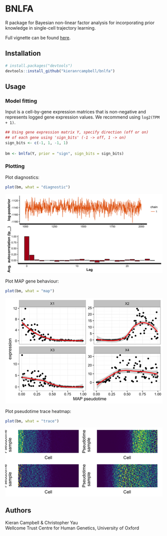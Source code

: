 # BNLFA

R package for Bayesian non-linear factor analysis for incorporating prior knowledge in single-cell trajectory learning.

Full vignette can be found [here](http://kieranrcampbell.github.io/bnlfa).

## Installation

```R
# install.packages("devtools")
devtools::install_github("kieranrcampbell/bnlfa")
```

## Usage

### Model fitting

Input is a cell-by-gene expression matrices that is non-negative and represents logged gene expression values. We recommend using `log2(TPM + 1)`.

```R
## Using gene expression matrix Y, specify direction (off or on)
## of each gene using 'sign_bits' (-1 -> off, 1 -> on)
sign_bits <- c(-1, 1, -1, 1)

bm <- bnlfa(Y, prior = "sign", sign_bits = sign_bits)
```

### Plotting

Plot diagnostics:

```R
plot(bm, what = "diagnostic")
```

![Diganostic plot](inst/www/diagnostic_plot_small.png)

Plot MAP gene behaviour:

```R
plot(bm, what = "map")
```

![MAP plot](inst/www/map_plot_small.png)

Plot pseudotime trace heatmap:

```R
plot(bm, what = "trace")
```

![Trace plot](inst/www/trace_plot_small.png)



## Authors

Kieran Campbell & Christopher Yau  
Wellcome Trust Centre for Human Genetics, University of Oxford

